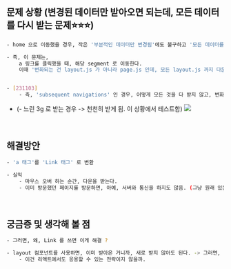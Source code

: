 



## 문제 상황 (변경된 데이터만 받아오면 되는데, 모든 데이터를 다시 받는 문제⭐⭐⭐)
``` bash
- home 으로 이동했을 경우, 작은 '부분적인 데이터만 변경됨'에도 불구하고 '모든 데이터를 받는' 문제 

- 즉, 이 문제는, 
	a 링크를 클릭했을 때, 해당 segment 로 이동한다. 
	이때 '변화되는 건 layout.js 가 아니라 page.js 인데, 모든 layout.js 까지 다운 받는다!' 라는게 문제 ⭐⭐⭐⭐⭐ 


- [231103] 
	- 즉, 'subsequent navigations' 인 경우, 어떻게 모든 것을 다 받지 않고, 변화된 것만 보여줄 수 있을까 -> 이건 잘못된 생각 같은데 
```

- (- 느린 3g 로 받는 경우 -> 천천히 받게 됨. 이 상황에서 테스트함)
![](https://i.imgur.com/Y0KjMi8.png)


<br>


## 해결방안 
``` bash
- 'a 태그'를 'Link 태그' 로 변환

- 실익 
	- 마우스 오버 하는 순간, 다운을 받는다. 
	- 이미 방문했던 페이지를 방문하면, 아예, 서버와 통신을 하지도 않음. (그냥 원래 있는 걸 가져다 씀)
```


<br>

## 궁금증 및 생각해 볼 점 

``` bash
- 그러면, 왜, Link 를 쓰면 이게 해결 ?

- layout 컴포넌트를 사용하면, 이미 받아온 거니까, 새로 받지 않아도 된다. -> 그러면, 로딩 속도가 줄어들고, 사용자 경험이 좋아질 수 밖에 없다 ⭐⭐⭐⭐⭐⭐ 
	- 이건 리액트에서도 응용할 수 있는 전략이지 않을까. 

```